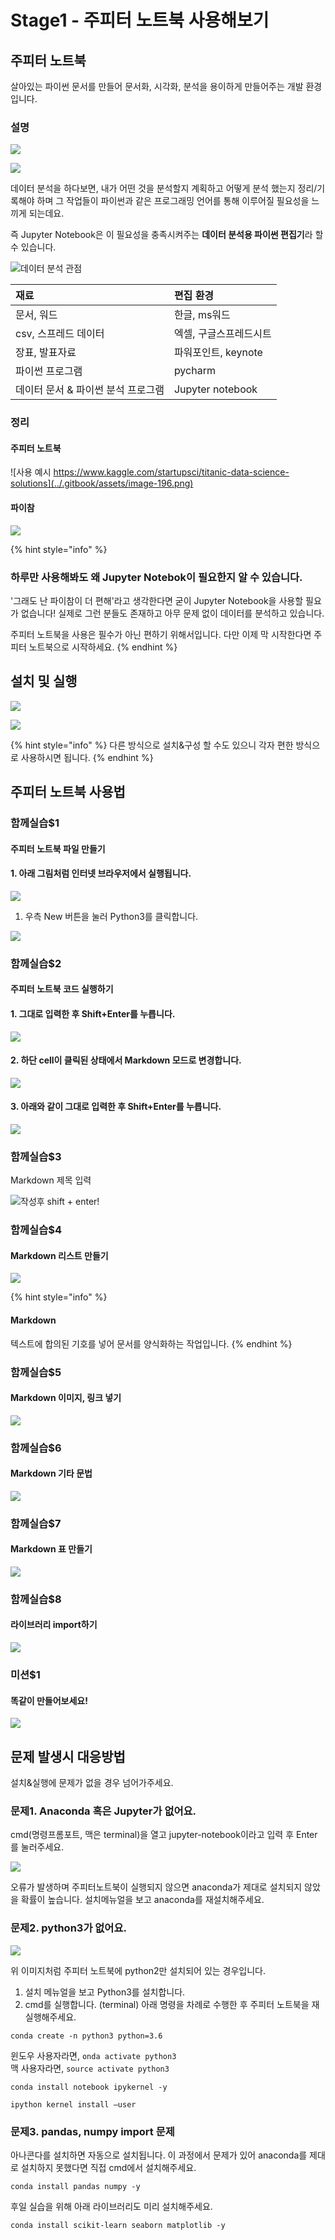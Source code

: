 # Stage1 - 주피터 노트북 사용해보기

## **주피터** **노트북**

살아있는 파이썬 문서를 만들어 문서화, 시각화, 분석을 용이하게 만들어주는 개발 환경입니다.

### 설명

![](../.gitbook/assets/image-382.png)

![](../.gitbook/assets/image-174.png)

데이터 분석을 하다보면, 내가 어떤 것을 분석할지 계획하고 어떻게 분석 했는지 정리/기록해야 하며 그 작업들이 파이썬과 같은 프로그래밍 언어를 통해 이루어질 필요성을 느끼게 되는데요.

즉 Jupyter Notebook은 이 필요성을 충족시켜주는 **데이터 분석용 파이썬 편집기**라 할 수 있습니다.

![&#xB370;&#xC774;&#xD130; &#xBD84;&#xC11D; &#xAD00;&#xC810;](../.gitbook/assets/image-207.png)

| **재료** | **편집** **환경** |
| :--- | :--- |
| 문서, 워드 | 한글, ms워드 |
| csv, 스프레드 데이터 | 엑셀, 구글스프레드시트 |
| 장표, 발표자료 | 파워포인트, keynote |
| 파이썬 프로그램 | pycharm |
| 데이터 문서 & 파이썬 분석 프로그램 | Jupyter notebook |

### 정리

#### 주피터 노트북

![&#xC0AC;&#xC6A9; &#xC608;&#xC2DC; https://www.kaggle.com/startupsci/titanic-data-science-solutions](../.gitbook/assets/image-196.png)

#### 파이참

![](../.gitbook/assets/image-149.png)

{% hint style="info" %}
### 하루만 사용해봐도 왜 Jupyter Notebok이 필요한지 알 수 있습니다.

'그래도 난 파이참이 더 편해'라고 생각한다면 굳이 Jupyter Notebook을 사용할 필요가 없습니다! 실제로 그런 분들도 존재하고 아무 문제 없이 데이터를 분석하고 있습니다.

주피터 노트북을 사용은 필수가 아닌 편하기 위해서입니다. 다만 이제 막 시작한다면 주피터 노트북으로 시작하세요.
{% endhint %}

## 설치 및 실행

![](../.gitbook/assets/image-329.png)

![](../.gitbook/assets/image-129.png)

{% hint style="info" %}
다른 방식으로 설치&구성 할 수도 있으니 각자 편한 방식으로 사용하시면 됩니다.
{% endhint %}

## 주피터 노트북 사용법

### 함께실습$1

#### **주피터** **노트북** **파일** **만들기**

#### 1. 아래 그림처럼 인터넷 브라우저에서 실행됩니다.

![](../.gitbook/assets/image-259.png)

1. 우측 New 버튼을 눌러 Python3를 클릭합니다.

![](../.gitbook/assets/image-154.png)

### 함께실습$2

#### 주피터 노트북 코드 실행하기

#### 1. 그대로 입력한 후 Shift+Enter를 누릅니다.

![](../.gitbook/assets/image-31.png)

#### 2. 하단 cell이 클릭된 상태에서 Markdown 모드로 변경합니다.

![](../.gitbook/assets/image-362.png)

#### 3. 아래와 같이 그대로 입력한 후 Shift+Enter를 누릅니다.

![](../.gitbook/assets/image-144.png)

### 함께실습$3

Markdown 제목 입력

![&#xC791;&#xC131;&#xD6C4; shift + enter!](../.gitbook/assets/image-151.png)

### 함께실습$4

#### Markdown 리스트 만들기

![](../.gitbook/assets/image-320.png)

{% hint style="info" %}
#### Markdown

텍스트에 합의된 기호를 넣어 문서를 양식화하는 작업입니다.
{% endhint %}

### 함께실습$5

#### Markdown 이미지, 링크 넣기

![](../.gitbook/assets/image-387.png)

### 함께실습$6

#### Markdown 기타 문법

![](../.gitbook/assets/image-181.png)

### 함께실습$7

#### Markdown 표 만들기

![](../.gitbook/assets/image-367.png)

### 함께실습$8

#### 라이브러리 import하기

![](../.gitbook/assets/image-298.png)

### 미션$1

#### 똑같이 만들어보세요!

![](../.gitbook/assets/image-5.png)

## 문제 발생시 대응방법

설치&실행에 문제가 없을 경우 넘어가주세요.

### 문제1. Anaconda 혹은 Jupyter가 없어요.

cmd\(명령프롬포트, 맥은 terminal\)을 열고 jupyter-notebook이라고 입력 후 Enter를 눌러주세요.

![](../.gitbook/assets/image-358.png)

오류가 발생하며 주피터노트북이 실행되지 않으면 anaconda가 제대로 설치되지 않았을 확률이 높습니다. 설치메뉴얼을 보고 anaconda를 재설치해주세요.

### 문제2. python3가 없어요.

![](../.gitbook/assets/image-147.png)

위 이미지처럼 주피터 노트북에 python2만 설치되어 있는 경우입니다.

1. 설치 메뉴얼을 보고 Python3를 설치합니다. 
2. cmd를 실행합니다. \(terminal\) 아래 명령을 차례로 수행한 후 주피터 노트북을 재실행해주세요.

`conda create -n python3 python=3.6`

윈도우 사용자라면, `onda activate python3`  
맥 사용자라면, `source activate python3`

`conda install notebook ipykernel -y`

`ipython kernel install —user`

### 문제3. pandas, numpy import 문제

아나콘다를 설치하면 자동으로 설치됩니다. 이 과정에서 문제가 있어 anaconda를 제대로 설치하지 못했다면 직접 cmd에서 설치해주세요.

`conda install pandas numpy -y`

후일 실습을 위해 아래 라이브러리도 미리 설치해주세요.

`conda install scikit-learn seaborn matplotlib -y`


